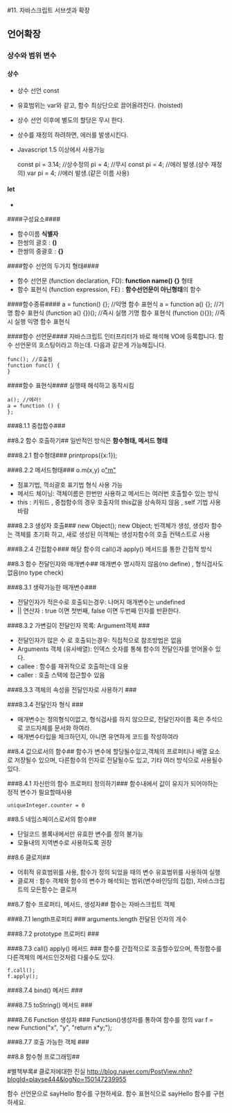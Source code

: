 #11. 자바스크립트 서브셋과 확장


## 언어확장 ##
### 상수와 범위 변수 ###
#### 상수 ####
- 상수 선언 const 
- 유효범위는 var와 같고, 함수 최상단으로 끌어올려진다. (hoisted)
- 상수 선언 이후에 별도의 할당은 무시 한다.
- 상수를 재정의 하려하면, 에러를 발생시킨다.
- Javascript 1.5 이상에서 사용가능

  const pi = 3.14; //상수정의
  pi = 4; //무시
  const pi = 4; //에러 발생.(상수 재정의)
  var pi = 4; //에러 발생.(같은 이름 사용)

#### let ####
- 


####구성요소####
- 함수이름 **식별자** 
- 한쌍의 괄호 : **()**
- 한쌍의 중괄호 : **{}**

####함수 선언의 두가지 형태####
- 함수 선언문 (function declaration, FD): **function name() {}** 형태
- 함수 표현식 (function expression, FE) : **함수선언문이 아닌형태**의 함수

####함수종류####
	a = function() {};		//익명 함수 표현식
    a = function a() {};	//기명 함수 표현식
    (function a() {})();	//즉시 실행 기명 함수 표현식
    (function (){});		//즉시 실행 익명 함수 표현식

####함수 선언문####
자바스크립트 인터프리터가 바로 해석해 VO에 등록합니다. 
함수 선언문의 호스팅이라고 하는데. 다음과 같은게 가능해집니다.

    func(); //호출됨
    function func() {
    }

####함수 표현식####
실행때 해석하고 동작시킴

    a(); //에러!
    a = function () {
    };

###8.1.1 중첩합수###

##8.2 함수 호출하기##
일반적인 방식은 **함수형태, 메서드 형태**
	
###8.2.1 함수형태###
	printprops({x:1});

###8.2.2 메서드형태###
	o.m(x,y)
	o["m"](x,y)
- 점표기법, 꺽쇠괄호 표기법 형식 사용 가능
- 메서드 체이닝: 객체이름은 한번만 사용하고 메서드는 여러번 호출할수 있는 방식
- this : 키워드 , 중첩함수의 경우 호출자의 this값을 상속하지 않음 , self 기법 사용 바람

###8.2.3 생성자 호출###
	new Object();
	new Object;
빈객체가 생성, 생성자 함수는 객체를 초기화 하고, 새로 생성된 이객체는 생성자함수의 호출 컨텍스트로 사용

###8.2.4 간접함수###
해당 함수의 call()과 apply() 메서드를 통한 간접적 방식

##8.3 함수 전달인자와 매개변수##
매개변수 명시하지 않음(no define) , 형식검사도 없음(no type check)

###8.3.1 생략가능한 매개변수###
- 전달인자가 적은수로 호출되는경우: 나머지 매개변수는 undefined
- || 연산자 : true 이면 첫번째, false 이면 두번째 인자를 반환한다.

###8.3.2 가변길이 전달인자 목록: Argument객체 ###
- 전달인자가 많은 수 로 호출되는경우: 직접적으로 참조방법은 없음
- Arguments 객체 (유사배열):  인덱스 숫자를 통해 함수의 전달인자를 얻어올수 있다.
- callee : 함수를 재귀적으로 호출하는데 요용
- caller : 호출 스택에 접근할수 있음

###8.3.3 객체의 속성을 전달인자로 사용하기 ###

###8.3.4 전달인자 형식 ###
- 매개변수는 정의형식이없고, 형식검사를 하지 않으므로, 전달인자이름 혹은 주석으로 코드자체를 문서화 하여라.
- 매개변수타입을 체크하던지, 아니면 유연하게 코드를 작성하여라

##8.4 값으로서의 함수##
함수가 변수에 할당될수있고,객체의 프로퍼티나 배열 요소로 저장될수 있으며, 다른함수의 인자로 전달될수도 있고, 기타 여러 방식으로 사용될수있다.

###8.4.1 자신만의 함수 프로퍼티 정의하기###
함수내에서 값이 유지가 되어야하는 정적 변수가 필요할때사용

	uniqueInteger.counter = 0


##8.5 네임스페이스로서의 함수##
- 단일코드 블록내에서만 유효한 변수를 정의 불가능
- 모듈내의 지역변수로 사용하도록 권장
 
##8.6 클로저##
- 어휘적 유효범위를 사용, 함수가 정의 되었을 때의 변수 유효범위를 사용하여 실행
- 클로져 : 함수 객체와 함수의 변수가 해석되는 범위(변수바인딩의 집합), 자바스크립트의 모든함수는 클로져

##8.7 함수 프로퍼티, 메서드, 생성자##
함수는 자바스크립트 객체

###8.7.1 length프로퍼티 ###
arguments.length 전달된 인자의 개수

###8.7.2 prototype 프로퍼티 ###

###8.7.3 call() apply() 메서드 ###
함수를 간접적으로 호출할수있으며, 특정함수를 다른객체의 메서드인것처럼 다룰수도 있다.

	f.call();
	f.apply();

###8.7.4 bind() 메서드 ###

###8.7.5 toString() 메서드 ###

###8.7.6 Function 생성자  ###
Function()생성자를 통하여 함수를 정의
	var f = new Function("x", "y", "return x*y;");

###8.7.7 호출 가능한 객체  ###

##8.8 함수형 프로그래밍##




#별책부록#
클로저에대한 진실
http://blog.naver.com/PostView.nhn?blogId=playse444&logNo=150147239955

함수 선언문으로 sayHello 함수를 구현하세요.
함수 표현식으로 sayHello 함수를 구현하세요.
